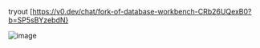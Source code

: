 tryout [https://v0.dev/chat/fork-of-database-workbench-CRb26UQexB0?b=SP5sBYzebdN}



![image](https://github.com/user-attachments/assets/7fa5fa69-2f2e-4b1d-a845-7bbe119b9d7e)

